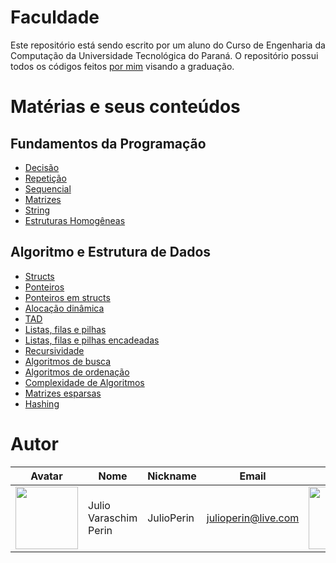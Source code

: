 # Faculdade

Este repositório está sendo escrito por um aluno do Curso de Engenharia da Computação da Universidade Tecnológica do Paraná. O repositório possui todos os códigos feitos [por mim](#Autor) visando a graduação.

# Matérias e seus conteúdos


## Fundamentos da Programação
- [Decisão](Faculdade/Fundamentos/Decisão) <br />
- [Repetição](Faculdade/Fundamentos/Repetição)  <br />
- [Sequencial](Faculdade/Fundamentos/Sequencial) <br />
- [Matrizes](Faculdade/Fundamentos/Matrizes) <br />
- [String](Faculdade/Fundamentos/String) <br />
- [Estruturas Homogêneas](Faculdade/Fundamentos/Homogeneas)

## Algoritmo e Estrutura de Dados
- [Structs](Faculdade/Algoritmo/Struct) <br />
- [Ponteiros](Faculdade/Algoritmo/Ponteiros) <br />
- [Ponteiros em structs](Faculdade/Algoritmo/PemStructs) <br />
- [Alocação dinâmica](Faculdade/Algoritmo/AlocaçãoDinâmica) <br />
- [TAD](Faculdade/Algoritmo/TAD) <br />
- [Listas, filas e pilhas](Faculdade/Algoritmo/LPF) <br />
- [Listas, filas e pilhas encadeadas](Faculdade/Algoritmo/LPFE) <br />
- [Recursividade](Faculdade/Algoritmo/Recursão) <br />
- [Algoritmos de busca](Faculdade/Algoritmo/Busca) <br />
- [Algoritmos de ordenação](Faculdade/Algoritmo/Ordenação) <br />
- [Complexidade de Algoritmos](Faculdade/Algoritmo/) <br />
- [Matrizes esparsas](Faculdade/Algoritmo/MatrizesEsparsas) <br />
- [Hashing](Faculdade/Algoritmo/Hashing) <br />

# Autor

| Avatar | Nome | Nickname | Email | Curso |
| ------ | ---- | -------- | ----- | ----- |
| <img src="https://avatars.githubusercontent.com/u/79281445?s=400&u=f3fb6e79e0b4b925131b8392ae474689e10e2db9&v=4" width = 100>  | Julio Varaschim Perin| JulioPerin | [julioperin@live.com](mailto:julioperin@live.com) | <img src="https://scontent.ffbe4-1.fna.fbcdn.net/v/t1.18169-9/26815436_1289040704575897_8189339329171700227_n.png?_nc_cat=102&ccb=1-5&_nc_sid=730e14&_nc_eui2=AeEwaAA-_9OwnyMn0ok5bGLZnjRgm2dlTWueNGCbZ2VNa8X1EiCP8jb19XKVAjpmZ2pcZXgEU3bEO85qTC778GAM&_nc_ohc=TbCDlLYtBb0AX95sNjT&_nc_ht=scontent.ffbe4-1.fna&oh=9ebd473c5b7de2d2847e9adbd5506761&oe=61A98F6D" width = 100> |
